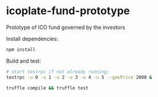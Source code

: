 # icoplate-fund-prototype
Prototype of ICO fund governed by the investors

Install dependencies:
```bash
npm install
```

Build and test:
```bash
# start testrpc if not already running:
testrpc -u 0 -u 1 -u 2 -u 3 -u 4 -u 5 --gasPrice 2000 &

truffle compile && truffle test
```